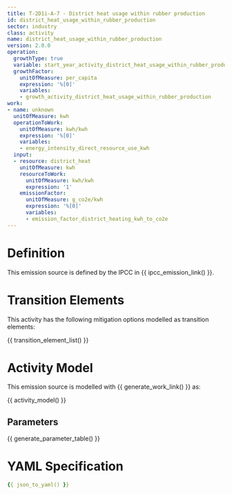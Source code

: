 ```yaml
---
title: T-2D1i-A-7 - District heat usage within rubber production
id: district_heat_usage_within_rubber_production
sector: industry
class: activity
name: district_heat_usage_within_rubber_production
version: 2.0.0
operation:
  growthType: true
  variable: start_year_activity_district_heat_usage_within_rubber_production
  growthFactor:
    unitOfMeasure: per_capita
    expression: '%[0]'
    variables:
    - growth_activity_district_heat_usage_within_rubber_production
work:
- name: unknown
  unitOfMeasure: kwh
  operationToWork:
    unitOfMeasure: kwh/kwh
    expression: '%[0]'
    variables:
    - energy_intensity_direct_resource_use_kwh
  input:
  - resource: district_heat
    unitOfMeasure: kwh
    resourceToWork:
      unitOfMeasure: kwh/kwh
      expression: '1'
    emissionFactor:
      unitOfMeasure: g_co2e/kwh
      expression: '%[0]'
      variables:
      - emission_factor_district_heating_kwh_to_co2e
---
```



# Definition
This emission source is defined by the IPCC in {{ ipcc_emission_link() }}.

# Transition Elements

This activity has the following mitigation options modelled as transition elements:

{{ transition_element_list() }}

# Activity Model
This emission source is modelled with {{ generate_work_link() }} as:

{{ activity_model() }}

## Parameters

{{ generate_parameter_table() }}

# YAML Specification

```yaml
{{ json_to_yaml() }}
```

